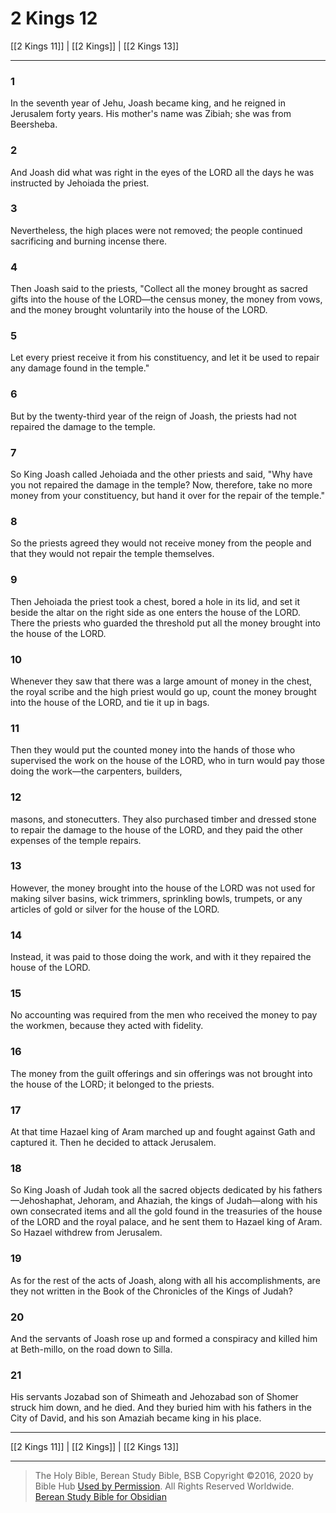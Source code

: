 # 2 Kings 12

[[2 Kings 11]] | [[2 Kings]] | [[2 Kings 13]]

---

### 1
In the seventh year of Jehu, Joash became king, and he reigned in Jerusalem forty years. His mother's name was Zibiah; she was from Beersheba.

### 2
And Joash did what was right in the eyes of the LORD all the days he was instructed by Jehoiada the priest.

### 3
Nevertheless, the high places were not removed; the people continued sacrificing and burning incense there.

### 4
Then Joash said to the priests, "Collect all the money brought as sacred gifts into the house of the LORD—the census money, the money from vows, and the money brought voluntarily into the house of the LORD.

### 5
Let every priest receive it from his constituency, and let it be used to repair any damage found in the temple."

### 6
But by the twenty-third year of the reign of Joash, the priests had not repaired the damage to the temple.

### 7
So King Joash called Jehoiada and the other priests and said, "Why have you not repaired the damage in the temple? Now, therefore, take no more money from your constituency, but hand it over for the repair of the temple."

### 8
So the priests agreed they would not receive money from the people and that they would not repair the temple themselves.

### 9
Then Jehoiada the priest took a chest, bored a hole in its lid, and set it beside the altar on the right side as one enters the house of the LORD. There the priests who guarded the threshold put all the money brought into the house of the LORD.

### 10
Whenever they saw that there was a large amount of money in the chest, the royal scribe and the high priest would go up, count the money brought into the house of the LORD, and tie it up in bags.

### 11
Then they would put the counted money into the hands of those who supervised the work on the house of the LORD, who in turn would pay those doing the work—the carpenters, builders,

### 12
masons, and stonecutters. They also purchased timber and dressed stone to repair the damage to the house of the LORD, and they paid the other expenses of the temple repairs.

### 13
However, the money brought into the house of the LORD was not used for making silver basins, wick trimmers, sprinkling bowls, trumpets, or any articles of gold or silver for the house of the LORD.

### 14
Instead, it was paid to those doing the work, and with it they repaired the house of the LORD.

### 15
No accounting was required from the men who received the money to pay the workmen, because they acted with fidelity.

### 16
The money from the guilt offerings and sin offerings was not brought into the house of the LORD; it belonged to the priests.

### 17
At that time Hazael king of Aram marched up and fought against Gath and captured it. Then he decided to attack Jerusalem.

### 18
So King Joash of Judah took all the sacred objects dedicated by his fathers—Jehoshaphat, Jehoram, and Ahaziah, the kings of Judah—along with his own consecrated items and all the gold found in the treasuries of the house of the LORD and the royal palace, and he sent them to Hazael king of Aram. So Hazael withdrew from Jerusalem.

### 19
As for the rest of the acts of Joash, along with all his accomplishments, are they not written in the Book of the Chronicles of the Kings of Judah?

### 20
And the servants of Joash rose up and formed a conspiracy and killed him at Beth-millo, on the road down to Silla.

### 21
His servants Jozabad son of Shimeath and Jehozabad son of Shomer struck him down, and he died. And they buried him with his fathers in the City of David, and his son Amaziah became king in his place.

---

[[2 Kings 11]] | [[2 Kings]] | [[2 Kings 13]]

---

> The Holy Bible, Berean Study Bible, BSB
> Copyright &copy;2016, 2020 by Bible Hub
> [Used by Permission](https://berean.bible/terms.htm). All Rights Reserved Worldwide.
> [Berean Study Bible for Obsidian](https://github.com/gapmiss/berean-study-bible-for-obsidian)

